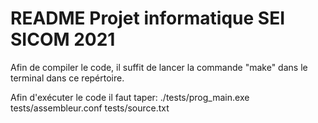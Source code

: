 # README Projet informatique SEI SICOM 2021

Afin de compiler le code, il suffit de lancer la commande "make" dans le terminal dans ce repértoire.

Afin d'exécuter le code il faut taper: ./tests/prog_main.exe tests/assembleur.conf tests/source.txt

